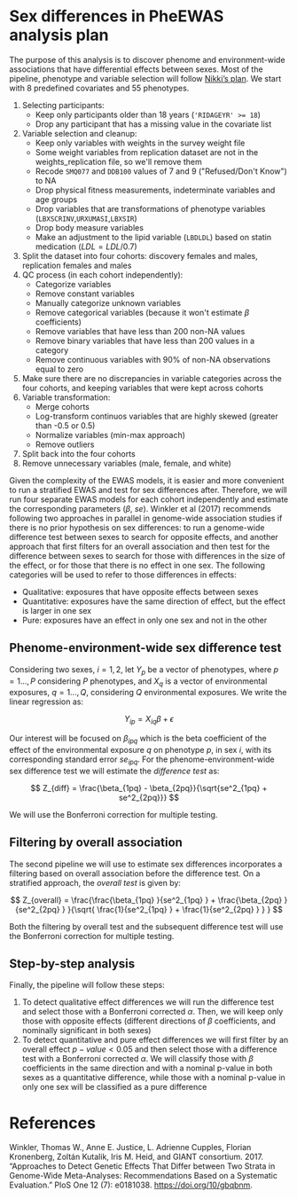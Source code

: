 # Sex differences in PheEWAS analysis plan

The purpose of this analysis is to discover phenome and environment-wide associations that have differential effects between sexes. 
Most of the pipeline, phenotype and variable selection will follow [Nikki’s plan](https://docs.google.com/document/d/1_2FWZHSnPEc1CqDxdVDRocUD1A3srALysvxBdCpunqY/edit?usp=sharing). 
We start with 8 predefined covariates and 55 phenotypes.

1. Selecting participants:
    - Keep only participants older than 18 years (`'RIDAGEYR' >= 18`)
    - Drop any participant that has a missing value in the covariate list
2. Variable selection and cleanup:
    - Keep only variables with weights in the survey weight file
    - Some weight variables from replication dataset are not in the weights_replication file, so we'll remove them
    - Recode `SMQ077` and `DDB100` values of 7 and 9 ("Refused/Don't Know") to NA
    - Drop physical fitness measurements, indeterminate variables and age groups
    - Drop variables that are transformations of phenotype variables (`LBXSCRINV`,`URXUMASI`,`LBXSIR`)
    - Drop body measure variables
    - Make an adjustment to the lipid variable (`LBDLDL`) based on statin medication ($LDL=LDL/0.7$)
3. Split the dataset into four cohorts: discovery females and males, replication females and males
4. QC process (in each cohort independently):
    - Categorize variables
    - Remove constant variables
    - Manually categorize unknown variables
    - Remove categorical variables (because it won't estimate $\beta$ coefficients)
    - Remove variables that have less than 200 non-NA values
    - Remove binary variables that have less than 200 values in a category
    - Remove continuous variables with 90% of non-NA observations equal to zero
5. Make sure there are no discrepancies in variable categories across the four cohorts, and keeping variables that were kept across cohorts
6. Variable transformation:
    - Merge cohorts
    - Log-transform continuos variables that are highly skewed (greater than -0.5 or 0.5)
    - Normalize variables (min-max approach)
    - Remove outliers
13. Split back into the four cohorts
14. Remove unnecessary variables (male, female, and white)

Given the complexity of the EWAS models, it is easier and more convenient to run a stratified EWAS and test for sex differences after. 
Therefore, we will run four separate EWAS models for each cohort independently and estimate the corresponding parameters ($\beta$, $se$). 
Winkler et al (2017) recommends following two approaches in parallel in genome-wide association studies if there is no prior hypothesis on sex differences: to run a genome-wide difference test between sexes to search for opposite effects, and another approach that first filters for an overall association and then test for the difference between sexes to search for those with differences in the size of the effect, or for those that there is no effect in one sex. 
The following categories will be used to refer to those differences in effects:

- Qualitative: exposures that have opposite effects between sexes
- Quantitative: exposures have the same direction of effect, but the effect is larger in one sex
- Pure: exposures have an effect in only one sex and not in the other

## Phenome-environment-wide sex difference test

Considering two sexes, $i=1,2$, let $Y_p$ be a vector of phenotypes, where $p=1...,P$ considering $P$ phenotypes, and $X_q$ is a vector of environmental exposures, $q=1...,Q$, considering $Q$ environmental exposures. We write the linear regression as:

$$
Y_{ip} = X_{iq}\beta + \epsilon
$$ 

Our interest will be focused on $\beta_{ipq}$ which is the beta coefficient of the effect of the environmental exposure $q$ on phenotype $p$, in sex $i$, with its corresponding standard error $se_{ipq}$. 
For the phenome-environment-wide sex difference test we will estimate the *difference test* as:

$$
Z_{diff} = \frac{\beta_{1pq} - \beta_{2pq}}{\sqrt{se^2_{1pq} + se^2_{2pq}}}
$$

We will use the Bonferroni correction for multiple testing.

## Filtering by overall association

The second pipeline we will use to estimate sex differences incorporates a filtering based on overall association before the difference test. 
On a stratified approach, the *overall test* is given by:

$$
Z_{overall} = \frac{\frac{\beta_{1pq} }{se^2_{1pq} } + \frac{\beta_{2pq} }{se^2_{2pq} } }{\sqrt{ \frac{1}{se^2_{1pq} } + \frac{1}{se^2_{2pq} } } }
$$

Both the filtering by overall test and the subsequent difference test will use the Bonferroni correction for multiple testing.

## Step-by-step analysis

Finally, the pipeline will follow these steps:

1. To detect qualitative effect differences we will run the difference test and select those with a Bonferroni corrected $\alpha$. 
Then, we will keep only those with opposite effects (different directions of $\beta$ coefficients, and nominally significant in both sexes)
2. To detect quantitative and pure effect differences we will first filter by an overall effect $p-value < 0.05$ and then select those with a difference test with a Bonferroni corrected $\alpha$. 
We will classify those with $\beta$ coefficients in the same direction and with a nominal p-value in both sexes as a quantitative difference, while those with a nominal p-value in only one sex will be classified as a pure difference

# References

Winkler, Thomas W., Anne E. Justice, L. Adrienne Cupples, Florian Kronenberg, Zoltán Kutalik, Iris M. Heid, and GIANT consortium. 2017. “Approaches to Detect Genetic Effects That Differ between Two Strata in Genome-Wide Meta-Analyses: Recommendations Based on a Systematic Evaluation.” PloS One 12 (7): e0181038. https://doi.org/10/gbqbnm.
